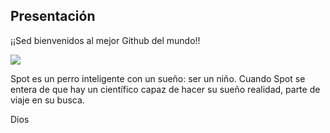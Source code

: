 ## Presentación

¡¡Sed bienvenidos al mejor Github del mundo!!

<img src="http://drive.google.com/thumbnail?id=156NiXpO5DHAnyPhkCUZ9kj3yUgAcpEQR&sz=w1000">

Spot es un perro inteligente con un sueño: ser un niño. Cuando Spot se entera de que hay un científico capaz de hacer su sueño realidad, parte de viaje en su busca.

Dios

<!--
**AitorSagarduy/AitorSagarduy** is a ✨ _special_ ✨ repository because its `README.md` (this file) appears on your GitHub profile.

Here are some ideas to get you started:

- 🔭 I’m currently working on ...
- 🌱 I’m currently learning ...
- 👯 I’m looking to collaborate on ...
- 🤔 I’m looking for help with ...
- 💬 Ask me about ...
- 📫 How to reach me: ...
- 😄 Pronouns: ...
- ⚡ Fun fact: ...
-->
